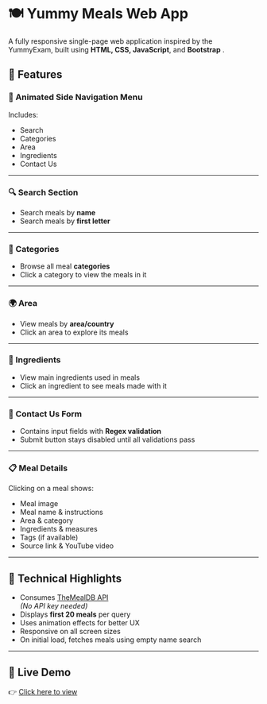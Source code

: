 # 🍽️ Yummy Meals Web App

A fully responsive single-page web application inspired by the YummyExam, built using **HTML, CSS, JavaScript**, and **Bootstrap** .

## 🌟 Features

### 🔸 Animated Side Navigation Menu
Includes:
- Search
- Categories
- Area
- Ingredients
- Contact Us

---

### 🔍 Search Section
- Search meals by **name**
- Search meals by **first letter**

---

### 🍱 Categories
- Browse all meal **categories**
- Click a category to view the meals in it

---

### 🌍 Area
- View meals by **area/country**
- Click an area to explore its meals

---

### 🥕 Ingredients
- View main ingredients used in meals
- Click an ingredient to see meals made with it

---

### 📩 Contact Us Form
- Contains input fields with **Regex validation**
- Submit button stays disabled until all validations pass

---

### 📋 Meal Details
Clicking on a meal shows:
- Meal image
- Meal name & instructions
- Area & category
- Ingredients & measures
- Tags (if available)
- Source link & YouTube video

---

## 🧠 Technical Highlights

- Consumes [TheMealDB API](https://www.themealdb.com/api.php)  
  *(No API key needed)*
- Displays **first 20 meals** per query
- Uses animation effects for better UX
- Responsive on all screen sizes
- On initial load, fetches meals using empty name search

---

## 🚀 Live Demo
👉 [Click here to view](https://your-live-demo-link.com)


